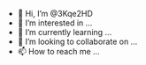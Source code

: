 - 👋 Hi, I’m @3Kqe2HD
- 👀 I’m interested in ...
- 🌱 I’m currently learning ...
- 💞️ I’m looking to collaborate on ...
- 📫 How to reach me ...

<!---
3Kqe2HD/3Kqe2HD is a ✨ special ✨ repository because its `README.md` (this file) appears on your GitHub profile.
You can click the Preview link to take a look at your changes.
--->
